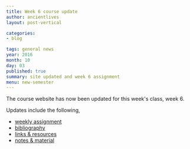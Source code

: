 ```yaml
---
title: Week 6 course update
author: ancientlives
layout: post-vertical

categories:
- blog

tags: general news
year: 2016
month: 10
day: 03
published: true
summary: site updated and week 6 assignment
menu: new-semester
---
```


The course website has now been updated for this week's class, week 6.

Updates include the following,

* [weekly assignment](/weekly_assignment)
* [bibliography](/bibliography)
* [links & resources](/links)
* [notes & material](/notes)
